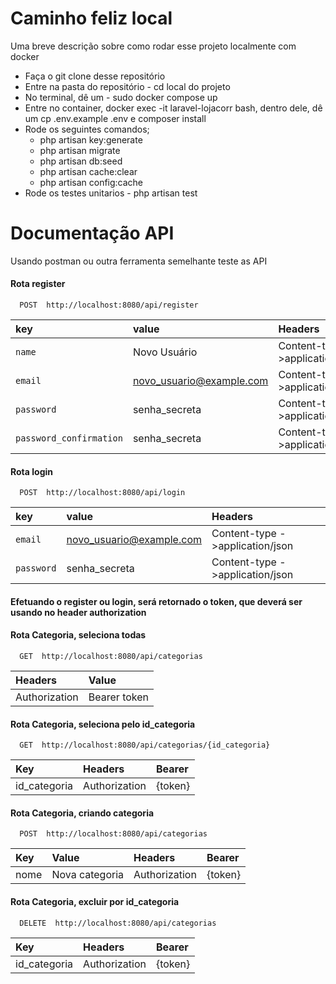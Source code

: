 
# Caminho feliz local

Uma breve descrição sobre como rodar esse projeto localmente com docker 

- Faça o git clone desse repositório
- Entre na pasta do repositório - cd local do projeto
- No terminal, dê um - sudo docker compose up
- Entre no container, docker exec -it laravel-lojacorr bash, dentro dele, dê um cp .env.example .env e composer install
- Rode os seguintes comandos; 
    * php artisan key:generate 
    * php artisan migrate
    * php artisan db:seed
    * php artisan cache:clear
    * php artisan config:cache
- Rode os testes unitarios - php artisan test


# Documentação API  
Usando postman ou outra ferramenta semelhante teste as API

#### Rota register 

```http
  POST  http://localhost:8080/api/register
```
| key   | value       | Headers                                   |
| :---------- | :--------- | :------------------------------------------ |
| `name`      | Novo Usuário | Content-type ->application/json |
| `email`     | novo_usuario@example.com | Content-type ->application/json |
| `password`  | senha_secreta | Content-type ->application/json |
| `password_confirmation`  | senha_secreta | Content-type ->application/json |


#### Rota login

```http
  POST  http://localhost:8080/api/login
```

| key   | value       | Headers                                   |
| :---------- | :--------- | :------------------------------------------ |
| `email`     | novo_usuario@example.com | Content-type ->application/json |
| `password`  | senha_secreta | Content-type ->application/json |

#### Efetuando o register ou login, será retornado o token, que deverá ser usando no header authorization

#### Rota Categoria, seleciona todas

```http
  GET  http://localhost:8080/api/categorias
```
| Headers        | Value        |
| :------------- | :----------- |
| Authorization  | Bearer token |

#### Rota Categoria, seleciona pelo id_categoria

```http
  GET  http://localhost:8080/api/categorias/{id_categoria}
```
| Key           | Headers        | Bearer    |
| :------------ | :------------- | :------- |
| id_categoria  | Authorization  | {token}  |

#### Rota Categoria, criando categoria

```http
  POST  http://localhost:8080/api/categorias
```
| Key  | Value        | Headers        | Bearer  |
| :--- | :------------- | :----------- | :------------- |
| nome | Nova categoria  | Authorization |     {token}           |

#### Rota Categoria, excluir por id_categoria

```http
  DELETE  http://localhost:8080/api/categorias
```
| Key           | Headers        | Bearer    |
| :------------ | :------------- | :------- |
| id_categoria  | Authorization  | {token}  |






